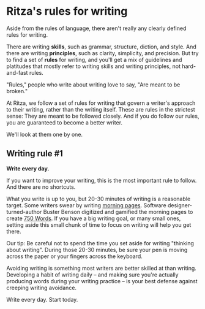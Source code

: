 # Ritza's rules for writing

Aside from the rules of language, there aren't really any clearly defined rules for writing.

There are writing **skills**, such as grammar, structure, diction, and style. And there are writing **principles**, such as clarity, simplicity, and precision. But try to find a set of **rules** for writing, and you'll get a mix of guidelines and platitudes that mostly refer to writing skills and writing principles, not hard-and-fast rules.

"Rules," people who write about writing love to say, "Are meant to be broken."

At Ritza, we follow a set of rules for writing that govern a writer's approach to their writing, rather than the writing itself. These are rules in the strictest sense: They are meant to be followed closely. And if you do follow our rules, you are guaranteed to become a better writer.

We'll look at them one by one.

## Writing rule #1

**Write every day.**

If you want to improve your writing, this is the most important rule to follow. And there are no shortcuts.

What you write is up to you, but 20-30 minutes of writing is a reasonable target. Some writers swear by writing [morning pages](https://www.theguardian.com/lifeandstyle/2014/oct/03/morning-pages-change-your-life-oliver-burkeman). Software designer-turned-author Buster Benson digitized and gamified the morning pages to create [750 Words](https://busterbenson.com/750-words/). If you have a big writing goal, or many small ones, setting aside this small chunk of time to focus on writing will help you get there.

Our tip: Be careful not to spend the time you set aside for writing "thinking about writing". During those 20-30 minutes, be sure your pen is moving across the paper or your fingers across the keyboard.

Avoiding writing is something most writers are better skilled at than writing. Developing a habit of writing daily – and making sure you're actually producing words during your writing practice – is your best defense against creeping writing avoidance.

Write every day. Start today.
